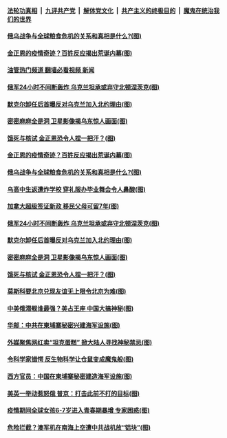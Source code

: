 ####  [法轮功真相](../../../../basic/blob/master/README.md?t=06091402) &nbsp;|&nbsp; [九评共产党](../../../../9ping.md/blob/master/README.md?t=06091402) &nbsp;|&nbsp; [解体党文化](../../../../jtdwh.md/blob/master/README.md?t=06091402)  &nbsp;|&nbsp; [共产主义的终极目的](../../../../gczydzjmd.md/blob/master/README.md?t=06091402) &nbsp;|&nbsp; [魔鬼在统治我们的世界](../../../../mgztzwmdsj.md/blob/master/README.md?t=06091402) 

#### [俄乌战争与全球粮食危机的关系和真相是什么?(图)](../pages/p9/1008645.md?t=06091402) 

#### [金正恩的疫情奇迹？百姓反应揭出荒诞内幕(图)](../pages/p9/1008597.md?t=06091402) 

#### [油管热门频道 翻墙必看视频 新闻](http://45.76.130.85:81/youtube.html?06091402)

#### [俄军24小时不间断轰炸 乌克兰坦承或弃守北顿涅茨克(图)](../pages/p9/1008631.md?t=06091402) 

#### [默克尔卸任后首曝反对乌克兰加入北约理由(图)](../pages/p9/1008599.md?t=06091402) 

#### [密密麻麻全是洞 卫星影像揭乌东惊人画面(图)](../pages/p9/1008581.md?t=06091402) 

#### [饿死与核试 金正恩恐令人捏一把汗？(图)](../pages/p9/1008507.md?t=06091402) 

#### [金正恩的疫情奇迹？百姓反应揭出荒诞内幕(图)](../pages/p9/1008597.md?t=06091402) 

#### [俄乌战争与全球粮食危机的关系和真相是什么?(图)](../pages/p9/1008645.md?t=06091402) 

#### [乌高中生返遭炸学校 穿礼服办毕业舞会令人鼻酸(图)](../pages/p9/1008609.md?t=06091402) 

#### [加拿大超级签证新政 移民父母可留7年(图)](../pages/p9/1008648.md?t=06091402) 

#### [俄军24小时不间断轰炸 乌克兰坦承或弃守北顿涅茨克(图)](../pages/p9/1008631.md?t=06091402) 


#### [默克尔卸任后首曝反对乌克兰加入北约理由(图)](../pages/p9/1008599.md?t=06091402) 

#### [密密麻麻全是洞 卫星影像揭乌东惊人画面(图)](../pages/p9/1008581.md?t=06091402) 

#### [饿死与核试 金正恩恐令人捏一把汗？(图)](../pages/p9/1008507.md?t=06091402) 

#### [莫斯科要北京兑现友谊无上限令北京为难(图)](../pages/p9/1008567.md?t=06091402) 

#### [中美俄潜舰谁最强？美占王座 中国大搞神秘(图)](../pages/p9/1008515.md?t=06091402) 

#### [华邮：中共在柬埔寨秘密兴建海军设施(图)](../pages/p9/1008533.md?t=06091402) 

#### [外媒聚焦网红卖“坦克蛋糕” 掀大陆人寻找神秘禁忌(图)](../pages/p9/1008528.md?t=06091402) 


#### [令科学家错愕 反生物科学让仓鼠变成魔鬼般(图)](../pages/p9/1008479.md?t=06091402) 

#### [西方官员：中国在柬埔寨秘密建造海军设施(图)](../pages/p9/1008466.md?t=06091402) 

#### [美英一举动惹怒俄 普京：打击此前不打的目标(图)](../pages/p9/1008408.md?t=06091402) 

#### [疫情期间全球女孩6-7岁进入青春期暴增 专家困惑(图)](../pages/p9/1008462.md?t=06091402) 


#### [危险拦截？澳军机在南海上空遭中共战机放“铝块”(图)](../pages/p9/1008403.md?t=06091402) 

<img src='http://gfw-breaker.win/goodnews/indexes/p9.md' width='0px' height='0px'/>
